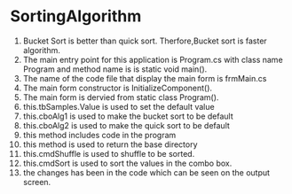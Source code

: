 # SortingAlgorithm

1) Bucket Sort is better than quick sort. Therfore,Bucket sort is faster algorithm.
2) The main entry point for this application is Program.cs with class name Program and method name is is static void main().
3) The name of the code file that display the main form is frmMain.cs
4) The main form constructor is InitializeComponent().
5) The main form is dervied from static class Program().
6) this.tbSamples.Value is used to set the default value 
7) this.cboAlg1 is used to make the bucket sort to be default
8) this.cboAlg2 is used to make the quick sort to be default
9) this method includes code in the program
10) this method is used to return the base directory 
11) this.cmdShuffle is used to shuffle to be sorted.
12) this.cmdSort is used to sort the values in the combo box.
13) the changes has been in the code which can be seen on the output screen.
